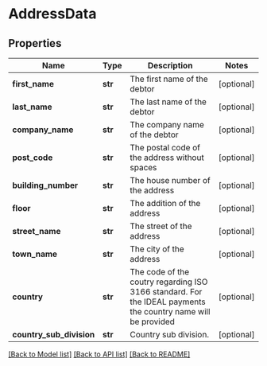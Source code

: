 # AddressData

## Properties
Name | Type | Description | Notes
------------ | ------------- | ------------- | -------------
**first_name** | **str** | The first name of the debtor  | [optional] 
**last_name** | **str** | The last name of the debtor  | [optional] 
**company_name** | **str** | The company name of the debtor  | [optional] 
**post_code** | **str** | The postal code of the address without spaces  | [optional] 
**building_number** | **str** | The house number of the address  | [optional] 
**floor** | **str** | The addition of the address  | [optional] 
**street_name** | **str** | The street of the address  | [optional] 
**town_name** | **str** | The city of the address  | [optional] 
**country** | **str** | The code of the coutry regarding ISO 3166 standard. For the IDEAL payments the country name will be provided  | [optional] 
**country_sub_division** | **str** | Country sub division.  | [optional] 

[[Back to Model list]](../README.md#documentation-for-models) [[Back to API list]](../README.md#documentation-for-api-endpoints) [[Back to README]](../README.md)

